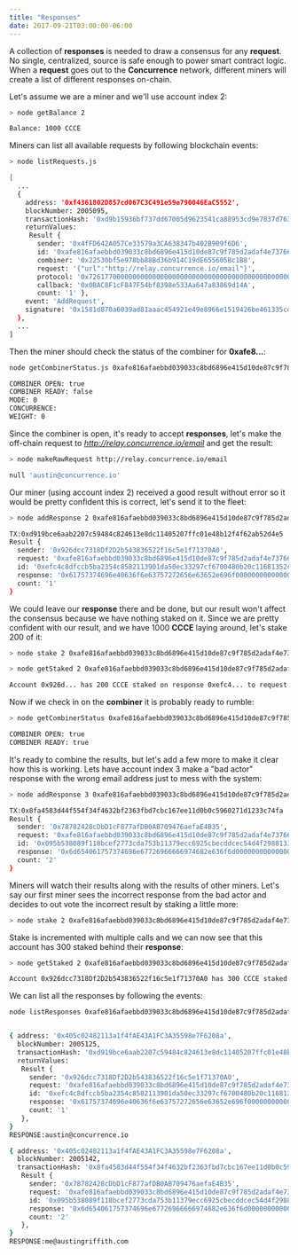 ```yaml
---
title: "Responses"
date: 2017-09-21T03:00:00-06:00
---
```


A collection of **responses** is needed to draw a consensus for any **request**. No single, centralized, source is safe enough to power smart contract logic. When a **request** goes out to the **Concurrence** network, different miners will create a list of different responses on-chain.

Let's assume we are a miner and we'll use account index 2:

```bash
> node getBalance 2

Balance: 1000 CCCE
```

Miners can list all available requests by following blockchain events:

<!--RQC CODESNIP Javascript concurrence.js/examples/listRequests.js -->

```bash
> node listRequests.js

[
  ...
  {
    address: '0xf4361802D857cd067C3C491e59e790046EaC5552',
    blockNumber: 2005095,
    transactionHash: '0xd9b15936bf737dd67005d9623541ca88953cd9e7837d763c4f5b516e524acad6',
    returnValues:
     Result {
       sender: '0x4fFD642A057Ce33579a3CA638347b402B909f6D6',
       id: '0xafe816afaebbd039033c8bd6896e415d10de87c9f785d2adaf4e73766303ce05',
       combiner: '0x22530bf5e978bb88Bd36b914C19dE655605Bc1B8',
       request: '{"url":"http://relay.concurrence.io/email"}',
       protocol: '0x7261770000000000000000000000000000000000000000000000000000000000',
       callback: '0x0BAC8F1cF847F54bf8398e533Aa647a83869d14A',
       count: '1' },
    event: 'AddRequest',
    signature: '0x1581d870a6039ad81aaac454921e49e8966e1519426be461335cdf12bd03e06b',
  },
  ...
]
```

Then the miner should check the status of the combiner for **0xafe8...**:

```bash
node getCombinerStatus.js 0xafe816afaebbd039033c8bd6896e415d10de87c9f785d2adaf4e73766303ce05

COMBINER OPEN: true
COMBINER READY: false
MODE: 0
CONCURRENCE:
WEIGHT: 0
```

Since the combiner is open, it's ready to accept **responses**, let's make the off-chain request to *http://relay.concurrence.io/email* and get the result:

<!--RQC CODE Javascript concurrence.js/examples/makeRawRequest.js -->

```bash
> node makeRawRequest http://relay.concurrence.io/email

null 'austin@concurrence.io'
```

Our miner (using account index 2) received a good result without error so it would be pretty confident this is correct, let's send it to the fleet:

<!--RQC CODESNIP Javascript concurrence.js/examples/addResponse.js -->

```bash
> node addResponse 2 0xafe816afaebbd039033c8bd6896e415d10de87c9f785d2adaf4e73766303ce05 "austin@concurrence.io"

TX:0xd919bce6aab2207c59484c824613e8dc11405207ffc01e48b12f4f62ab52d4e5
Result {
  sender: '0x926dcc7318Df2D2b543836522f16c5e1f71370A0',
  request: '0xafe816afaebbd039033c8bd6896e415d10de87c9f785d2adaf4e73766303ce05',
  id: '0xefc4c8dfccb5ba2354c8582113901da50ec33297cf6700480b20c11681352cb1',
  response: '0x61757374696e40636f6e63757272656e63652e696f0000000000000000000000',
  count: '1'
}
```

We could leave our **response** there and be done, but our result won't affect the consensus because we have nothing staked on it. Since we are pretty confident with our result, and we have 1000 **CCCE** laying around, let's stake 200 of it:

<!--RQC CODESNIP Javascript concurrence.js/examples/stake.js -->

```bash
> node stake 2 0xafe816afaebbd039033c8bd6896e415d10de87c9f785d2adaf4e73766303ce05 0xefc4c8dfccb5ba2354c8582113901da50ec33297cf6700480b20c11681352cb1 200
```

<!--RQC CODESNIP Javascript concurrence.js/examples/getStaked.js -->

```bash
> node getStaked 2 0xafe816afaebbd039033c8bd6896e415d10de87c9f785d2adaf4e73766303ce05 0xefc4c8dfccb5ba2354c8582113901da50ec33297cf6700480b20c11681352cb1

Account 0x926d... has 200 CCCE staked on response 0xefc4... to request 0xafe8...
```

Now if we check in on the **combiner** it is probably ready to rumble:

```bash
> node getCombinerStatus 0xafe816afaebbd039033c8bd6896e415d10de87c9f785d2adaf4e73766303ce05

COMBINER OPEN: true
COMBINER READY: true
```

It's ready to combine the results, but let's add a few more to make it clear how this is working. Lets have account index 3 make a "bad actor" response with the wrong email address just to mess with the system:

```bash
> node addResponse 3 0xafe816afaebbd039033c8bd6896e415d10de87c9f785d2adaf4e73766303ce05 "me@austingriffith.com"

TX:0x8fa4583d44f554f34f4632bf2363fbd7cbc167ee11d0b0c5960271d1233c74fa
Result {
  sender: '0x78782428cDbD1cF877afDB0AB709476aefaE4B35',
  request: '0xafe816afaebbd039033c8bd6896e415d10de87c9f785d2adaf4e73766303ce05',
  id: '0x095b538089f118bcef2773cda753b11379ecc6925cbecddcec54d4f2988133ad',
  response: '0x6d654061757374696e67726966666974682e636f6d0000000000000000000000',
  count: '2'
}
```

Miners will watch their results along with the results of other miners. Let's say our first miner sees the incorrect response from the bad actor and decides to out vote the incorrect result by staking a little more:

```bash
> node stake 2 0xafe816afaebbd039033c8bd6896e415d10de87c9f785d2adaf4e73766303ce05 0xefc4c8dfccb5ba2354c8582113901da50ec33297cf6700480b20c11681352cb1 100
```

Stake is incremented with multiple calls and we can now see that this account has 300 staked behind their **response**:
```bash
> node getStaked 2 0xafe816afaebbd039033c8bd6896e415d10de87c9f785d2adaf4e73766303ce05 0xefc4c8dfccb5ba2354c8582113901da50ec33297cf6700480b20c11681352cb1

Account 0x926dcc7318Df2D2b543836522f16c5e1f71370A0 has 300 CCCE staked on response 0xefc4c8dfccb5ba2354c8582113901da50ec33297cf6700480b20c11681352cb1 to request 0xafe816afaebbd039033c8bd6896e415d10de87c9f785d2adaf4e73766303ce05
```

We can list all the responses by following the events:

<!--RQC CODESNIP Javascript concurrence.js/examples/listResponses.js -->

```bash
node listResponses 0xafe816afaebbd039033c8bd6896e415d10de87c9f785d2adaf4e73766303ce05


{ address: '0x405c02482113a1f4fAE43A1FC3A35598e7F6208a',
  blockNumber: 2005125,
  transactionHash: '0xd919bce6aab2207c59484c824613e8dc11405207ffc01e48b12f4f62ab52d4e5',
  returnValues:
   Result {
     sender: '0x926dcc7318Df2D2b543836522f16c5e1f71370A0',
     request: '0xafe816afaebbd039033c8bd6896e415d10de87c9f785d2adaf4e73766303ce05',
     id: '0xefc4c8dfccb5ba2354c8582113901da50ec33297cf6700480b20c11681352cb1',
     response: '0x61757374696e40636f6e63757272656e63652e696f0000000000000000000000',
     count: '1'
   },
}
RESPONSE:austin@concurrence.io

{ address: '0x405c02482113a1f4fAE43A1FC3A35598e7F6208a',
  blockNumber: 2005142,
  transactionHash: '0x8fa4583d44f554f34f4632bf2363fbd7cbc167ee11d0b0c5960271d1233c74fa',
   Result {
     sender: '0x78782428cDbD1cF877afDB0AB709476aefaE4B35',
     request: '0xafe816afaebbd039033c8bd6896e415d10de87c9f785d2adaf4e73766303ce05',
     id: '0x095b538089f118bcef2773cda753b11379ecc6925cbecddcec54d4f2988133ad',
     response: '0x6d654061757374696e67726966666974682e636f6d0000000000000000000000',
     count: '2'
   },
}
RESPONSE:me@austingriffith.com
```
